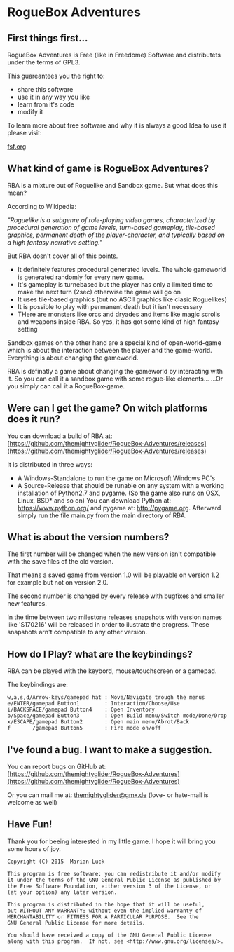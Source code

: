 # RogueBox Adventures

## First things first...

RogueBox Adventures is Free (like in Freedome) Software and distributets under the terms of GPL3.

This guareantees you the right to:

* share this software
* use it in any way you like
* learn from it's code
* modify it

To learn more about free software and why it is always a good Idea to use it please visit:

[fsf.org](http://www.fsf.org/)

## What kind of game is RogueBox Adventures?

RBA is a mixture out of Roguelike and Sandbox game. But what does this mean?
    
According to Wikipedia: 

 *"Roguelike is a subgenre of role-playing video games, characterized by procedural generation of game levels, turn-based gameplay, tile-based graphics, permanent death of the player-character, and typically based on a high fantasy narrative setting."*

But RBA dosn't cover all of this points.

* It definitely features procedural generated levels. The whole gameworld is generated randomly for every new game.
* It's gameplay is turnebased but the player has only a limited time to make the next turn (2sec) otherwise the game will go on
* It uses tile-based graphics (but no ASCII graphics like clasic Roguelikes)
* It is possible to play with permanent death but it isn't necessary
* THere are monsters like orcs and dryades and items like magic scrolls and weapons inside RBA. So yes, it has got some kind of high fantasy setting

Sandbox games on the other hand are a special kind of open-world-game which is about the interaction between the player and the game-world. Everything is about changing the gameworld.

RBA is definatly a game about changing the gameworld by interacting with it. So you can call it a sandbox game with some rogue-like elements...
...Or you simply can call it a RogueBox-game.

## Were can I get the game? On witch platforms does it run?
You can download a build of RBA at: [https://github.com/themightyglider/RogueBox-Adventures/releases](https://github.com/themightyglider/RogueBox-Adventures/releases)

It is distributed in three ways:

* A Windows-Standalone to run the game on Microsoft Windows PC's
* A Source-Release that should be runable on any system with a working installation of Python2.7 and pygame. (So the game also runs on OSX, Linux, BSD* and so on) You can download Python at: https://www.python.org/ and pygame at: http://pygame.org. Afterward simply run the file main.py from the main directory of RBA.

## What is about the version numbers?
    
The first number will be changed when the new version isn't compatible with the save files of the old version.

That means a saved game from version 1.0 will be playable on version 1.2 for example but not on version 2.0.

The second number is changed by every release with bugfixes and smaller new features.

In the time between two milestone releases snapshots with version names like 'S170216' will be released in order to ilustrate the progress. These snapshots arn't compatible to any other version.

## How do I Play? what are the keybindings?

RBA can be played with the keybord, mouse/touchscreen or a gamepad.

The keybindings are:

    w,a,s,d/Arrow-keys/gamepad hat : Move/Navigate trough the menus
    e/ENTER/gamepad Button1        : Interaction/Choose/Use
    i/BACKSPACE/gamepad Button4    : Open Inventory
    b/Space/gamepad Button3        : Open Build menu/Switch mode/Done/Drop
    x/ESCAPE/gamepad Button2       : Open main menu/Abrot/Back
    f       /gamepad Button5       : Fire mode on/off

## I've found a bug. I want to make a suggestion.

You can report bugs on GitHub at: [https://github.com/themightyglider/RogueBox-Adventures](https://github.com/themightyglider/RogueBox-Adventures)

Or you can mail me at: themightyglider@gmx.de (love- or hate-mail is welcome as well)

## Have Fun!

Thank you for beeing interested in my little game. I hope it will bring you some hours of joy.

	Copyright (C) 2015  Marian Luck
	
    This program is free software: you can redistribute it and/or modify
    it under the terms of the GNU General Public License as published by
    the Free Software Foundation, either version 3 of the License, or
    (at your option) any later version.

    This program is distributed in the hope that it will be useful,
    but WITHOUT ANY WARRANTY; without even the implied warranty of
    MERCHANTABILITY or FITNESS FOR A PARTICULAR PURPOSE.  See the
    GNU General Public License for more details.

    You should have received a copy of the GNU General Public License
    along with this program.  If not, see <http://www.gnu.org/licenses/>.
